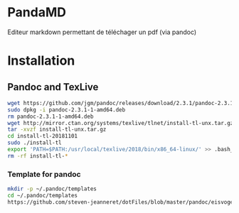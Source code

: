 # PandaMD
Editeur markdown permettant de téléchager un pdf (via pandoc)

# Installation
## Pandoc and TexLive
```sh
wget https://github.com/jgm/pandoc/releases/download/2.3.1/pandoc-2.3.1-1-amd64.deb
sudo dpkg -i pandoc-2.3.1-1-amd64.deb
rm pandoc-2.3.1-1-amd64.deb
wget http://mirror.ctan.org/systems/texlive/tlnet/install-tl-unx.tar.gz
tar -xvzf install-tl-unx.tar.gz 
cd install-tl-20181101
sudo ./install-tl
export 'PATH=$PATH:/usr/local/texlive/2018/bin/x86_64-linux/' >> .bash_profile
rm -rf install-tl-*
```

### Template for pandoc
```sh
mkdir -p ~/.pandoc/templates
cd ~/.pandoc/templates
https://github.com/steven-jeanneret/dotFiles/blob/master/pandoc/eisvogel.latex
```
